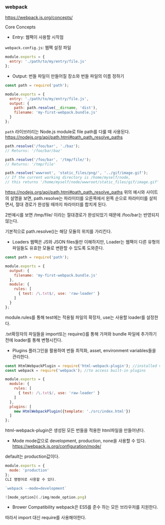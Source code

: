 ### webpack

https://webpack.js.org/concepts/

Core Concepts
- Entry: 웹팩이 사용할 시작점

`webpack.config.js`: 웹팩 설정 파일
```js
module.exports = {
  entry: './path/to/my/entry/file.js'
};
```

- Output: 번들 파일이 만들어질 장소와 번들 파일의 이름 정하기


```js
const path = require('path');

module.exports = {
  entry: './path/to/my/entry/file.js',
  output: {
    path: path.resolve(__dirname, 'dist'),
    filename: 'my-first-webpack.bundle.js'
  }
};

```
`path` 라이브러리는 Node.js module로 file path를 다룰 때 사용된다.
https://nodejs.org/api/path.html#path_path_resolve_paths


```js
path.resolve('/foo/bar', './baz');
// Returns: '/foo/bar/baz'

path.resolve('/foo/bar', '/tmp/file/');
// Returns: '/tmp/file'

path.resolve('wwwroot', 'static_files/png/', '../gif/image.gif');
// If the current working directory is /home/myself/node,
// this returns '/home/myself/node/wwwroot/static_files/gif/image.gif'
```

https://nodejs.org/api/path.html#path_path_resolve_paths
위의 예시와 사이트의 설명을 보면, path.resolve는 파라미터를 오른쪽에서 왼쪽 순으로 파라미터를 살피면서, 절대 경로가 완성될 때까지 파라미터를 합치게 된다.

2번예시를 보면 /tmp/file/ 이라는 절대경로가 완성되었기 때문에 /foo/bar는 반영되지 않는다.

기본적으로 path.resolve()는 해당 모듈의 위치를 가리킨다.

- Loaders
웹팩은 JS와 JSON files들만 이해하지만, Loader는 웹팩이 다른 유형의 파일들도 유효한 모듈로 변환할 수 있도록 도와준다.

```js
const path = require('path');

module.exports = {
  output: {
    filename: 'my-first-webpack.bundle.js'
  },
  module: {
    rules: [
      { test: /\.txt$/, use: 'raw-loader' }
    ]
  }
};

```
module.rules를 통해 test에는 적용될 파일의 확장자, use는 사용할 loader를 설정한다.

.txt확장자의 파일들을 import또는 require()를 통해 가져와 bundle 파일에 추가하기 전에 loader를 통해 변형시킨다.

- Plugins
플러그인을 활용하여 번들 최적화, asset, environment variables들을 관리한다.

```js
const HtmlWebpackPlugin = require('html-webpack-plugin'); //installed via npm
const webpack = require('webpack'); //to access built-in plugins

module.exports = {
  module: {
    rules: [
      { test: /\.txt$/, use: 'raw-loader' }
    ]
  },
  plugins: [
    new HtmlWebpackPlugin({template: './src/index.html'})
  ]
};
```
html-webpack-plugin은 생성된 모든 번들을 적용한 html파일을 만들어낸다.

- Mode
mode값으로 development, production, none을 사용할 수 있다.
https://webpack.js.org/configuration/mode/

default는 production값이다.
```js
module.exports = {
  mode: 'production'
};
CLI 명령어로 사용할 수 있다.

`webpack --mode=development`

![mode_option](./img/mode_option.png)

```
- Brower Compatibility
webpack은 ES5를 준수 하는 모든 브라우저를 지원한다.

따라서 import 대신 require를 사용해야한다.
```   
